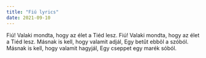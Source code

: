 ```yaml
---
title: "Fiú lyrics"
date: 2021-09-10
---
```

Fiú! Valaki mondta, hogy az élet a Tiéd lesz.
Fiú! Valaki mondta, hogy az élet a Tiéd lesz.
Másnak is kell, hogy valamit adjál,
Egy betût ebbõl a szóból.
Másnak is kell, hogy valamit hagyjál,
Egy cseppet egy marék sóból.

